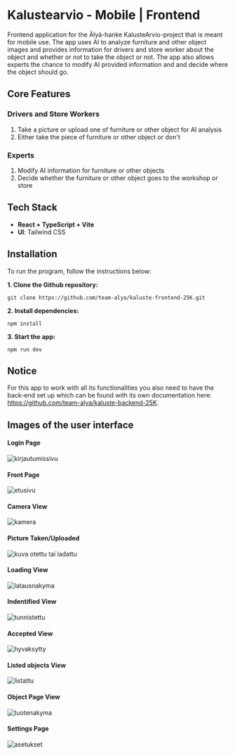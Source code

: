 # Kalustearvio - Mobile | Frontend

Frontend application for the Älyä-hanke KalusteArvio-project that is meant for mobile use. The app uses AI to analyze furniture and other object images and provides information for drivers and store worker about the object and whether or not to take the object or not. The app also allows experts the chance to modify AI provided information and and decide where the object should go.

## Core Features

### Drivers and Store Workers

1. Take a picture or upload one of furniture or other object for AI analysis
2. Either take the piece of furniture or other object or don't

### Experts

1. Modify AI information for furniture or other objects
2. Decide whether the furniture or other object goes to the workshop or store

## Tech Stack

- **React + TypeScript + Vite**
- **UI**: Tailwind CSS

## Installation

To run the program, follow the instructions below:

**1. Clone the Github repository:**

`git clone https://github.com/team-alya/kaluste-frontend-25K.git` 

**2. Install dependencies:**

`npm install`

**3. Start the app:**

`npm run dev`

## Notice

For this app to work with all its functionalities you also need to have the back-end set up which can be found with its own documentation here: https://github.com/team-alya/kaluste-backend-25K.

## Images of the user interface

#### Login Page

![kirjautumissivu](src/assets/demo_pictures/demopics_1_resize_new.jpg)

#### Front Page

![etusivu](src/assets/demo_pictures/demopics_2_resize_new.jpg)

#### Camera View

![kamera](src/assets/demo_pictures/demopics_3_resize_new.jpg)

#### Picture Taken/Uploaded

![kuva otettu tai ladattu](src/assets/demo_pictures/demopics_4_resize_new.jpg)

#### Loading View

![latausnakyma](src/assets/demo_pictures/demopics_5_resize_new.jpg)

#### Indentified View

![tunnistettu](src/assets/demo_pictures/demopics_6_resize_new.jpg)

#### Accepted View

![hyvaksytty](src/assets/demo_pictures/demopics_7_resize_new.jpg)

#### Listed objects View

![listattu](src/assets/demo_pictures/demopics_8_resize_new.jpg)

#### Object Page View

![tuotenakyma](src/assets/demo_pictures/demopics_9_resize_new.jpg)

#### Settings Page

![asetukset](src/assets/demo_pictures/demopics_10_resize_new.jpg)
